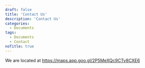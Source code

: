 ```yaml
---
draft: false
title: 'Contact Us'
description: 'Contact Us'
categories:
  - Documents
tags:
  - Documents
  - Contact
noTitle: true
---
```

We are located at
https://maps.app.goo.gl/2P5MeXQc9CTv8CXE6

